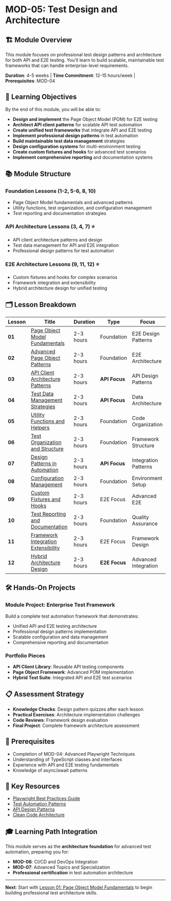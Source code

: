 # MOD-05: Test Design and Architecture

## 🏗️ Module Overview

This module focuses on professional test design patterns and architecture for both API and E2E testing. You'll learn to build scalable, maintainable test frameworks that can handle enterprise-level requirements.

**Duration**: 4-5 weeks | **Time Commitment**: 12-15 hours/week | **Prerequisites**: MOD-04

## 🎯 Learning Objectives

By the end of this module, you will be able to:

- **Design and implement** the Page Object Model (POM) for E2E testing
- **Architect API client patterns** for scalable API test automation
- **Create unified test frameworks** that integrate API and E2E testing
- **Implement professional design patterns** in test automation
- **Build maintainable test data management** strategies
- **Design configuration systems** for multi-environment testing
- **Create custom fixtures and hooks** for advanced test scenarios
- **Implement comprehensive reporting** and documentation systems

## 📚 Module Structure

### **Foundation Lessons (1-2, 5-6, 8, 10)**
- Page Object Model fundamentals and advanced patterns
- Utility functions, test organization, and configuration management
- Test reporting and documentation strategies

### **API Architecture Lessons (3, 4, 7)** ⭐
- API client architecture patterns and design
- Test data management for API and E2E integration
- Professional design patterns for test automation

### **E2E Architecture Lessons (9, 11, 12)** ⭐
- Custom fixtures and hooks for complex scenarios
- Framework integration and extensibility
- Hybrid architecture design for unified testing

## 🗂️ Lesson Breakdown

| Lesson | Title | Duration | Type | Focus |
|--------|-------|----------|------|-------|
| **01** | [Page Object Model Fundamentals](lessons/lesson-01-page-object-model-fundamentals/) | 2-3 hours | Foundation | E2E Design Patterns |
| **02** | [Advanced Page Object Patterns](lessons/lesson-02-advanced-page-object-patterns/) | 2-3 hours | Foundation | E2E Architecture |
| **03** | [API Client Architecture Patterns](lessons/lesson-03-api-client-architecture-patterns/) | 2-3 hours | **API Focus** | API Design Patterns |
| **04** | [Test Data Management Strategies](lessons/lesson-04-test-data-management-strategies/) | 2-3 hours | **API Focus** | Data Architecture |
| **05** | [Utility Functions and Helpers](lessons/lesson-05-utility-functions-and-helpers/) | 2-3 hours | Foundation | Code Organization |
| **06** | [Test Organization and Structure](lessons/lesson-06-test-organization-and-structure/) | 2-3 hours | Foundation | Framework Structure |
| **07** | [Design Patterns in Automation](lessons/lesson-07-design-patterns-in-automation/) | 2-3 hours | **API Focus** | Integration Patterns |
| **08** | [Configuration Management](lessons/lesson-08-configuration-management/) | 2-3 hours | Foundation | Environment Setup |
| **09** | [Custom Fixtures and Hooks](lessons/lesson-09-custom-fixtures-and-hooks/) | 2-3 hours | E2E Focus | Advanced E2E |
| **10** | [Test Reporting and Documentation](lessons/lesson-10-test-reporting-and-documentation/) | 2-3 hours | Foundation | Quality Assurance |
| **11** | [Framework Integration Extensibility](lessons/lesson-11-framework-integration-extensibility/) | 2-3 hours | E2E Focus | Framework Design |
| **12** | [Hybrid Architecture Design](lessons/lesson-12-hybrid-architecture-design/) | 2-3 hours | **E2E Focus** | Advanced Integration |

## 🛠️ Hands-On Projects

### **Module Project: Enterprise Test Framework**
Build a complete test automation framework that demonstrates:
- Unified API and E2E testing architecture
- Professional design patterns implementation
- Scalable configuration and data management
- Comprehensive reporting and documentation

### **Portfolio Pieces**
- **API Client Library**: Reusable API testing components
- **Page Object Framework**: Advanced POM implementation
- **Hybrid Test Suite**: Integrated API and E2E test scenarios

## 📋 Assessment Strategy

- **Knowledge Checks**: Design pattern quizzes after each lesson
- **Practical Exercises**: Architecture implementation challenges
- **Code Reviews**: Framework design evaluation
- **Final Project**: Complete framework architecture assessment

## 🔗 Prerequisites

- Completion of MOD-04: Advanced Playwright Techniques
- Understanding of TypeScript classes and interfaces
- Experience with API and E2E testing fundamentals
- Knowledge of async/await patterns

## 📖 Key Resources

- [Playwright Best Practices Guide](https://playwright.dev/docs/best-practices)
- [Test Automation Patterns](https://testautomationpatterns.org/)
- [API Design Patterns](https://microservices.io/patterns/)
- [Clean Code Architecture](https://blog.cleancoder.com/uncle-bob/2012/08/13/the-clean-architecture.html)

## 🎓 Learning Path Integration

This module serves as the **architecture foundation** for advanced test automation, preparing you for:
- **MOD-06**: CI/CD and DevOps Integration
- **MOD-07**: Advanced Topics and Specialization
- **Professional certification** in test automation architecture

---

**Next**: Start with [Lesson 01: Page Object Model Fundamentals](lessons/lesson-01-page-object-model-fundamentals/) to begin building professional test architecture skills.